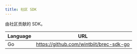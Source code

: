 ```yaml
---
title: 社区 SDK
---
```


由社区贡献的 SDK。

| Language | URL                                       |
| -------- | ----------------------------------------- |
| Go       | <https://github.com/wintbiit/brec-sdk-go> |
